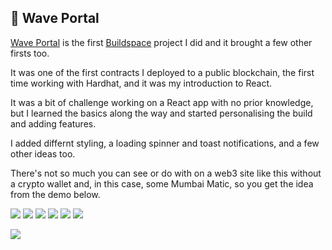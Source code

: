 ## 👋 Wave Portal
[Wave Portal](https://buildspace.so/p/build-solidity-web3-app) is the first [Buildspace](https://buildspace.so/) project I did and it brought a few other firsts too.

It was one of the first contracts I deployed to a public blockchain, the first time working with Hardhat, and it was my introduction to React.

It was a bit of challenge working on a React app with no prior knowledge, but I learned the basics along the way and started personalising the build and adding features.

I added differnt styling, a loading spinner and toast notifications, and a few other ideas too.

There's not so much you can see or do with on a web3 site like this without a crypto wallet and, in this case, some Mumbai Matic, so you get the idea from the demo below.
<p float="left">
    <img src="https://img.shields.io/badge/Solidity-e6e6e6?style=for-the-badge&logo=solidity&logoColor=black" />
    <img src="https://img.shields.io/badge/React-20232A?style=for-the-badge&logo=react&logoColor=61DAFB" />
    <img src="https://img.shields.io/badge/HTML5-E34F26?style=for-the-badge&logo=html5&logoColor=white" />
    <img src="https://img.shields.io/badge/CSS3-1572B6?style=for-the-badge&logo=css3&logoColor=white" />
    <img src="https://img.shields.io/badge/JavaScript-F7DF1E?style=for-the-badge&logo=javascript&logoColor=black" />
    <img src="https://img.shields.io/badge/GitHub-100000?style=for-the-badge&logo=github&logoColor=white" />
</p>
<img src="GitHub/demo.gif" /> 

